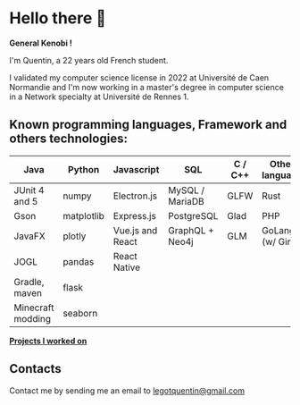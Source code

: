 # Hello there 👋

**General Kenobi !**

I'm Quentin, a 22 years old French student.

I validated my computer science license in 2022 at Université de Caen Normandie and I'm now working in a master's degree in computer science in a Network specialty at Université de Rennes 1.

## Known programming languages, Framework and others technologies:


| Java              | Python     | Javascript       | SQL             | C / C++ | Others languages |
|-------------------|------------|------------------|-----------------|---------|------------------|
| JUnit 4 and 5     | numpy      | Electron.js      | MySQL / MariaDB | GLFW    | Rust
| Gson              | matplotlib | Express.js       | PostgreSQL      | Glad    | PHP
| JavaFX            | plotly     | Vue.js and React | GraphQL + Neo4j | GLM     | GoLang (w/ Gin)
| JOGL              | pandas     | React Native     |
| Gradle, maven     | flask      |
| Minecraft modding | seaborn

**[Projects I worked on](https://quentinlegot.github.io/projects.html)**

## Contacts

Contact me by sending me an email to [legotquentin@gmail.com](mailto:legotquentin@gmail.com)
